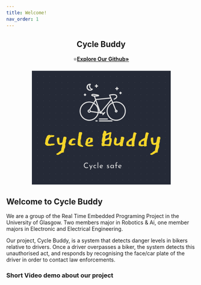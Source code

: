 ```yaml
---
title: Welcome!
nav_order: 1
---
```

<h2 align="center">Cycle Buddy</h2>  
<p align="center">
    ⭐️<a href="https://github.com/OmarJabri7/Cycle_Buddy"><strong>Explore Our Github»</strong></a>
    <br />
    <br />
    <img src="images/Logo.png" alt="Logo" >
  </a>
  
## Welcome to Cycle Buddy

We are a group of the Real Time Embedded Programing Project in the University of Glasgow.  Two members major in Robotics & Ai, one member majors in Electronic and Electrical Engineering.<br>

Our project, Cycle Buddy, is a system that detects danger levels in bikers relative to drivers. Once a driver overpasses a biker, the system detects this unauthorised act, and responds by recognising the face/car plate of the driver in order to contact law enforcements. <br />


### Short Video demo about our project 

